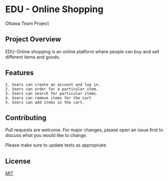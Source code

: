 # EDU - Online Shopping
Ottawa Team Project

## Project Overview

EDU-Online shopping is an online platform where people can buy and
sell different items and goods.


## Features

```
1. Users can create an account and log in.
2. Users can order for a particular item.
3. Users can search for particular items.
4. Users can remove items for the cart
5. Users can add items in the cart.

```

## Contributing
Pull requests are welcome. For major changes, please open an issue first to discuss what you would like to change.

Please make sure to update tests as appropriate.

## License
[MIT](https://choosealicense.com/licenses/mit/)
